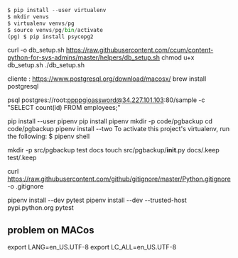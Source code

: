 ```python
$ pip install --user virtualenv
$ mkdir venvs
$ virtualenv venvs/pg
$ source venvs/pg/bin/activate
(pg) $ pip install psycopg2

```

curl -o db_setup.sh https://raw.githubusercontent.com/ccum/content-python-for-sys-admins/master/helpers/db_setup.sh
chmod u+x db_setup.sh
./db_setup.sh

cliente : https://www.postgresql.org/download/macosx/
brew install postgresql


psql postgres://root:ppppgioassword@34.227.101.103:80/sample -c "SELECT count(id) FROM employees;"

pip install --user pipenv
pip install pipenv
mkdir -p code/pgbackup
cd code/pgbackup
pipenv install --two
To activate this project's virtualenv, run the following:
 $ pipenv shell
    
mkdir -p src/pgbackup test docs
touch src/pgbackup/__init__.py docs/.keep test/.keep

curl https://raw.githubusercontent.com/github/gitignore/master/Python.gitignore -o .gitignore

pipenv install --dev pytest
pipenv install --dev --trusted-host pypi.python.org pytest


problem on MACos
----------------

export LANG=en_US.UTF-8
export LC_ALL=en_US.UTF-8